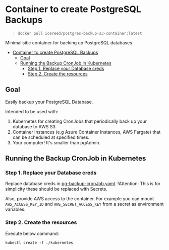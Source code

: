 # Container to create PostgreSQL Backups

> `docker pull icereed/postgres-backup-s3-container:latest`

Minimalisitic container for backing up PostgreSQL databases.

<!-- TOC -->

- [Container to create PostgreSQL Backups](#container-to-create-postgresql-backups)
  - [Goal](#goal)
  - [Running the Backup CronJob in Kubernetes](#running-the-backup-cronjob-in-kubernetes)
    - [Step 1. Replace your Database creds](#step-1-replace-your-database-creds)
    - [Step 2. Create the resources](#step-2-create-the-resources)

<!-- /TOC -->

## Goal

Easily backup your PostgreSQL Database.

Intended to be used with:

1. Kubernetes for creating CronJobs that periodically back up your database to AWS S3.
2. Container Instances (e.g Azure Container Instances, AWS Fargate) that can be scheduled at specified times.
3. Your computer! It's smaller than pgAdmin.

## Running the Backup CronJob in Kubernetes

### Step 1. Replace your Database creds

Replace database creds in [pg-backup-cronJob.yaml](./kubernetes/pg-backup-cronJob.yaml). !Attention: This is for simplicity these should be replaced with Secrets.

Also, provide AWS access to the container. For example you can mount `AWS_ACCESS_KEY_ID` and `AWS_SECRET_ACCESS_KEY`
from a secret as environment variables.

### Step 2. Create the resources

Execute below command:

`kubectl create -f ./kubernetes`
